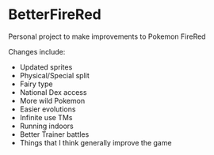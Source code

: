 # BetterFireRed

Personal project to make improvements to Pokemon FireRed

Changes include:
- Updated sprites
- Physical/Special split
- Fairy type
- National Dex access
- More wild Pokemon
- Easier evolutions
- Infinite use TMs
- Running indoors
- Better Trainer battles
- Things that I think generally improve the game
